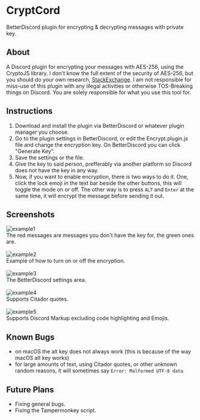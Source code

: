 # CryptCord
BetterDiscord plugin for encrypting &amp; decrypting messages with private key.

## About
A Discord plugin for encrypting your messages with AES-256, using the CryptoJS library. I don't know the full extent of the security of AES-256, but you should do your own research, <a href="https://crypto.stackexchange.com/questions/2251/how-secure-is-aes-256">StackExchange</a>. I am not responsible for miss-use of this plugin with any illegal activities or otherwise TOS-Breaking things on Discord. You are solely responsible for what you use this tool for.

## Instructions
1. Download and install the plugin via BetterDiscord or whatever plugin manager you choose.
2. Go to the plugin settings in BetterDiscord, or edit the Encrypt.plugin.js file and change the encryption key. On BetterDiscord you can click "Generate Key".
3. Save the settings or the file.
4. Give the key to said person, prefferably via another platform so Discord does not have the key in any way.
5. Now, if you want to enable encryption, there is two ways to do it. One, click the lock emoji in the text bar beside the other buttons, this will toggle the mode on or off. The other way is to press `ALT` and `Enter` at the same time, it will encrypt the message before sending it out.

## Screenshots
![example1](https://i.imgur.com/mN1SpgC.png)<br>
The red messages are messages you don't have the key for, the green ones are.
<br><br>
![example2](https://i.imgur.com/qA22Y2S.gif)<br>
Example of how to turn on or off the encryption.
<br><br>
![example3](https://i.imgur.com/4GCFLSr.png)<br>
The BetterDiscord settings area.
<br><br>
![example4](https://i.imgur.com/tc6qHx1.png)<br>
Supports Citador quotes.
<br><br>
![example5](https://i.imgur.com/24wZ3Ke.png)<br>
Supports Discord Markup excluding code highlighting and Emojis.

## Known Bugs
* on macOS the alt key does not always work (this is because of the way macOS alt key works)
* for large amounts of text, using Citador quotes, or other unknown random reasons, it will sometimes say `Error: Malformed UTF-8 data`

## Future Plans
* Fixing general bugs.
* Fixing the Tampermonkey script.
